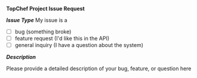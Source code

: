 **TopChef Project Issue Request**

***Issue Type***
My issue is a
    
- [ ] bug (something broke)
- [ ] feature request (I'd like this in the API)
- [ ] general inquiry (I have a question about the system)

***Description***

Please provide a detailed description of your bug, feature, or
question here

